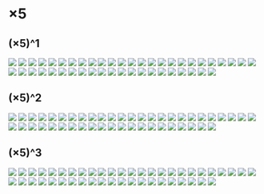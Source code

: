 
# ×5
## (×5)^1

![](https://x5.acjs.net/images/x5-n1-u0021.png)
![](https://x5.acjs.net/images/x5-n1-u0023.png)
![](https://x5.acjs.net/images/x5-n1-u0030.png)
![](https://x5.acjs.net/images/x5-n1-u0031.png)
![](https://x5.acjs.net/images/x5-n1-u0032.png)
![](https://x5.acjs.net/images/x5-n1-u0033.png)
![](https://x5.acjs.net/images/x5-n1-u0034.png)
![](https://x5.acjs.net/images/x5-n1-u0035.png)
![](https://x5.acjs.net/images/x5-n1-u0036.png)
![](https://x5.acjs.net/images/x5-n1-u0037.png)
![](https://x5.acjs.net/images/x5-n1-u0038.png)
![](https://x5.acjs.net/images/x5-n1-u0039.png)
![](https://x5.acjs.net/images/x5-n1-u0041.png)
![](https://x5.acjs.net/images/x5-n1-u0042.png)
![](https://x5.acjs.net/images/x5-n1-u0043.png)
![](https://x5.acjs.net/images/x5-n1-u0044.png)
![](https://x5.acjs.net/images/x5-n1-u0045.png)
![](https://x5.acjs.net/images/x5-n1-u0046.png)
![](https://x5.acjs.net/images/x5-n1-u0047.png)
![](https://x5.acjs.net/images/x5-n1-u0048.png)
![](https://x5.acjs.net/images/x5-n1-u0049.png)
![](https://x5.acjs.net/images/x5-n1-u004a.png)
![](https://x5.acjs.net/images/x5-n1-u004b.png)
![](https://x5.acjs.net/images/x5-n1-u004c.png)
![](https://x5.acjs.net/images/x5-n1-u004d.png)
![](https://x5.acjs.net/images/x5-n1-u004e.png)
![](https://x5.acjs.net/images/x5-n1-u004f.png)
![](https://x5.acjs.net/images/x5-n1-u0050.png)
![](https://x5.acjs.net/images/x5-n1-u0051.png)
![](https://x5.acjs.net/images/x5-n1-u0052.png)
![](https://x5.acjs.net/images/x5-n1-u0053.png)
![](https://x5.acjs.net/images/x5-n1-u0054.png)
![](https://x5.acjs.net/images/x5-n1-u0055.png)
![](https://x5.acjs.net/images/x5-n1-u0056.png)
![](https://x5.acjs.net/images/x5-n1-u0057.png)
![](https://x5.acjs.net/images/x5-n1-u0058.png)
![](https://x5.acjs.net/images/x5-n1-u0059.png)
![](https://x5.acjs.net/images/x5-n1-u005a.png)
![](https://x5.acjs.net/images/x5-n1-u25a0.png)
![](https://x5.acjs.net/images/x5-n1-u2665.png)
![](https://x5.acjs.net/images/x5-n1-22.png)
![](https://x5.acjs.net/images/x5-n1-Hb.png)
![](https://x5.acjs.net/images/x5-n1-LE.png)
![](https://x5.acjs.net/images/x5-n1-tripletau.png)
![](https://x5.acjs.net/images/x5-n1-n.png)
![](https://x5.acjs.net/images/x5-n1-random.png)

## (×5)^2

![](https://x5.acjs.net/images/x5-n2-u0021.png)
![](https://x5.acjs.net/images/x5-n2-u0023.png)
![](https://x5.acjs.net/images/x5-n2-u0030.png)
![](https://x5.acjs.net/images/x5-n2-u0031.png)
![](https://x5.acjs.net/images/x5-n2-u0032.png)
![](https://x5.acjs.net/images/x5-n2-u0033.png)
![](https://x5.acjs.net/images/x5-n2-u0034.png)
![](https://x5.acjs.net/images/x5-n2-u0035.png)
![](https://x5.acjs.net/images/x5-n2-u0036.png)
![](https://x5.acjs.net/images/x5-n2-u0037.png)
![](https://x5.acjs.net/images/x5-n2-u0038.png)
![](https://x5.acjs.net/images/x5-n2-u0039.png)
![](https://x5.acjs.net/images/x5-n2-u0041.png)
![](https://x5.acjs.net/images/x5-n2-u0042.png)
![](https://x5.acjs.net/images/x5-n2-u0043.png)
![](https://x5.acjs.net/images/x5-n2-u0044.png)
![](https://x5.acjs.net/images/x5-n2-u0045.png)
![](https://x5.acjs.net/images/x5-n2-u0046.png)
![](https://x5.acjs.net/images/x5-n2-u0047.png)
![](https://x5.acjs.net/images/x5-n2-u0048.png)
![](https://x5.acjs.net/images/x5-n2-u0049.png)
![](https://x5.acjs.net/images/x5-n2-u004a.png)
![](https://x5.acjs.net/images/x5-n2-u004b.png)
![](https://x5.acjs.net/images/x5-n2-u004c.png)
![](https://x5.acjs.net/images/x5-n2-u004d.png)
![](https://x5.acjs.net/images/x5-n2-u004e.png)
![](https://x5.acjs.net/images/x5-n2-u004f.png)
![](https://x5.acjs.net/images/x5-n2-u0050.png)
![](https://x5.acjs.net/images/x5-n2-u0051.png)
![](https://x5.acjs.net/images/x5-n2-u0052.png)
![](https://x5.acjs.net/images/x5-n2-u0053.png)
![](https://x5.acjs.net/images/x5-n2-u0054.png)
![](https://x5.acjs.net/images/x5-n2-u0055.png)
![](https://x5.acjs.net/images/x5-n2-u0056.png)
![](https://x5.acjs.net/images/x5-n2-u0057.png)
![](https://x5.acjs.net/images/x5-n2-u0058.png)
![](https://x5.acjs.net/images/x5-n2-u0059.png)
![](https://x5.acjs.net/images/x5-n2-u005a.png)
![](https://x5.acjs.net/images/x5-n2-u25a0.png)
![](https://x5.acjs.net/images/x5-n2-u2665.png)
![](https://x5.acjs.net/images/x5-n2-22.png)
![](https://x5.acjs.net/images/x5-n2-Hb.png)
![](https://x5.acjs.net/images/x5-n2-LE.png)
![](https://x5.acjs.net/images/x5-n2-tripletau.png)
![](https://x5.acjs.net/images/x5-n2-n.png)
![](https://x5.acjs.net/images/x5-n2-random.png)

## (×5)^3

![](https://x5.acjs.net/images/x5-n3-u0021.png)
![](https://x5.acjs.net/images/x5-n3-u0023.png)
![](https://x5.acjs.net/images/x5-n3-u0030.png)
![](https://x5.acjs.net/images/x5-n3-u0031.png)
![](https://x5.acjs.net/images/x5-n3-u0032.png)
![](https://x5.acjs.net/images/x5-n3-u0033.png)
![](https://x5.acjs.net/images/x5-n3-u0034.png)
![](https://x5.acjs.net/images/x5-n3-u0035.png)
![](https://x5.acjs.net/images/x5-n3-u0036.png)
![](https://x5.acjs.net/images/x5-n3-u0037.png)
![](https://x5.acjs.net/images/x5-n3-u0038.png)
![](https://x5.acjs.net/images/x5-n3-u0039.png)
![](https://x5.acjs.net/images/x5-n3-u0041.png)
![](https://x5.acjs.net/images/x5-n3-u0042.png)
![](https://x5.acjs.net/images/x5-n3-u0043.png)
![](https://x5.acjs.net/images/x5-n3-u0044.png)
![](https://x5.acjs.net/images/x5-n3-u0045.png)
![](https://x5.acjs.net/images/x5-n3-u0046.png)
![](https://x5.acjs.net/images/x5-n3-u0047.png)
![](https://x5.acjs.net/images/x5-n3-u0048.png)
![](https://x5.acjs.net/images/x5-n3-u0049.png)
![](https://x5.acjs.net/images/x5-n3-u004a.png)
![](https://x5.acjs.net/images/x5-n3-u004b.png)
![](https://x5.acjs.net/images/x5-n3-u004c.png)
![](https://x5.acjs.net/images/x5-n3-u004d.png)
![](https://x5.acjs.net/images/x5-n3-u004e.png)
![](https://x5.acjs.net/images/x5-n3-u004f.png)
![](https://x5.acjs.net/images/x5-n3-u0050.png)
![](https://x5.acjs.net/images/x5-n3-u0051.png)
![](https://x5.acjs.net/images/x5-n3-u0052.png)
![](https://x5.acjs.net/images/x5-n3-u0053.png)
![](https://x5.acjs.net/images/x5-n3-u0054.png)
![](https://x5.acjs.net/images/x5-n3-u0055.png)
![](https://x5.acjs.net/images/x5-n3-u0056.png)
![](https://x5.acjs.net/images/x5-n3-u0057.png)
![](https://x5.acjs.net/images/x5-n3-u0058.png)
![](https://x5.acjs.net/images/x5-n3-u0059.png)
![](https://x5.acjs.net/images/x5-n3-u005a.png)
![](https://x5.acjs.net/images/x5-n3-u25a0.png)
![](https://x5.acjs.net/images/x5-n3-u2665.png)
![](https://x5.acjs.net/images/x5-n3-22.png)
![](https://x5.acjs.net/images/x5-n3-Hb.png)
![](https://x5.acjs.net/images/x5-n3-LE.png)
![](https://x5.acjs.net/images/x5-n3-tripletau.png)
![](https://x5.acjs.net/images/x5-n3-n.png)
![](https://x5.acjs.net/images/x5-n3-random.png)
